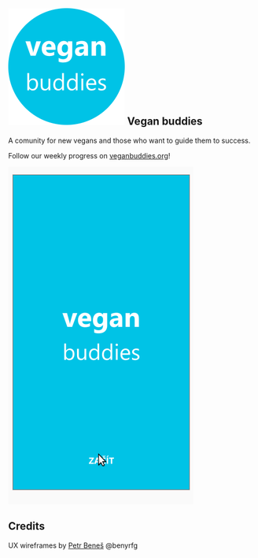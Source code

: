  ![icon](./img/icon.png) Vegan buddies
-------------

A comunity for new vegans and those who want to guide them to success.

Follow our weekly progress on [veganbuddies.org](https://veganbuddies.org)!

![screencast](./img/vegan-buddies-screencast.gif)

Credits
-------

UX wireframes by [Petr Beneš](https://petben.cz/) @benyrfg
